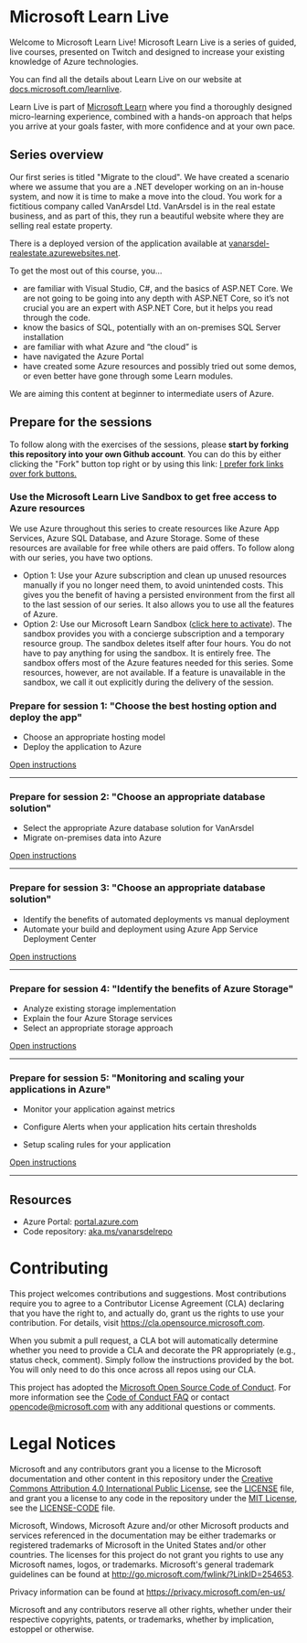 # Microsoft Learn Live

Welcome to Microsoft Learn Live! Microsoft Learn Live is a series of guided, live courses, presented on Twitch and designed to increase your existing knowledge of Azure technologies.

You can find all the details about Learn Live on our website at [docs.microsoft.com/learnlive](https://docs.microsoft.com/learnlive).

Learn Live is part of [Microsoft Learn](https://docs.microsoft.com/learn) where you find a thoroughly designed micro-learning experience, combined with a hands-on approach that helps you arrive at your goals faster, with more confidence and at your own pace. 

## Series overview

Our first series is titled "Migrate to the cloud". We have created a scenario where we assume that you are a .NET developer working on an in-house system, and now it is time to make a move into the cloud. You work for a fictitious company called VanArsdel Ltd. VanArsdel is in the real estate business, and as part of this, they run a beautiful website where they are selling real estate property.

There is a deployed version of the application available at [vanarsdel-realestate.azurewebsites.net](https://vanarsdel-realestate.azurewebsites.net).

To get the most out of this course, you…

- are familiar with Visual Studio, C#, and the basics of ASP.NET Core. We are not going to be going into any depth with ASP.NET Core, so it’s not crucial you are an expert with ASP.NET Core, but it helps you read through the code. 
- know the basics of SQL, potentially with an on-premises SQL Server installation
- are familiar with what Azure and “the cloud” is
- have navigated the Azure Portal 
- have created some Azure resources and possibly tried out some demos, or even better have gone through some Learn modules.

We are aiming this content at beginner to intermediate users of Azure. 

## Prepare for the sessions

To follow along with the exercises of the sessions, please **start by forking this repository into your own Github account**. You can do this by either clicking the "Fork" button top right or by using this link: [I prefer fork links over fork buttons.](https://github.com/MicrosoftDocs/mslearn-live-migrating-to-the-cloud/fork)

### Use the Microsoft Learn Live Sandbox to get free access to Azure resources

We use Azure throughout this series to create resources like Azure App Services, Azure SQL Database, and Azure Storage. Some of these resources are available for free while others are paid offers. To follow along with our series, you have two options.

- Option 1: Use your Azure subscription and clean up unused resources manually if you no longer need them, to avoid unintended costs. This gives you the benefit of having a persisted environment from the first all to the last session of our series. It also allows you to use all the features of Azure.
- Option 2: Use our Microsoft Learn Sandbox ([click here to activate](https://aka.ms/learnlivesandbox)). The sandbox provides you with a concierge subscription and a temporary resource group. The sandbox deletes itself after four hours. You do not have to pay anything for using the sandbox. It is entirely free. The sandbox offers most of the Azure features needed for this series. Some resources, however, are not available. If a feature is unavailable in the sandbox, we call it out explicitly during the delivery of the session. 

### Prepare for session 1: "Choose the best hosting option and deploy the app"

* Choose an appropriate hosting model
* Deploy the application to Azure

[Open instructions](./session1.md)

------

### Prepare for session 2: "Choose an appropriate database solution"

* Select the appropriate Azure database solution for VanArsdel
* Migrate on-premises data into Azure

[Open instructions](./session2.md)

------

### Prepare for session 3: "Choose an appropriate database solution"

* Identify the benefits of automated deployments vs manual deployment
* Automate your build and deployment using Azure App Service Deployment Center

[Open instructions](./session3.md)

------

### Prepare for session 4: "Identify the benefits of Azure Storage"

* Analyze existing storage implementation
* Explain the four Azure Storage services
* Select an appropriate storage approach

[Open instructions](./session4.md)

------

### Prepare for session 5: "Monitoring and scaling your applications in Azure"

* Monitor your application against metrics

* Configure Alerts when your application hits certain thresholds

* Setup scaling rules for your application

[Open instructions](./session5.md)

------

## Resources

* Azure Portal: [portal.azure.com](https://portal.azure.com)
* Code repository: [aka.ms/vanarsdelrepo](https://aka.ms/vanarsdelrepo)

# Contributing

This project welcomes contributions and suggestions. Most contributions require you to agree to a Contributor License Agreement (CLA) declaring that you have the right to, and actually do, grant us the rights to use your contribution. For details, visit https://cla.opensource.microsoft.com.

When you submit a pull request, a CLA bot will automatically determine whether you need to provide a CLA and decorate the PR appropriately (e.g., status check, comment). Simply follow the instructions provided by the bot. You will only need to do this once across all repos using our CLA.

This project has adopted the [Microsoft Open Source Code of Conduct](https://opensource.microsoft.com/codeofconduct/). For more information see the [Code of Conduct FAQ](https://opensource.microsoft.com/codeofconduct/faq/) or contact [opencode@microsoft.com](mailto:opencode@microsoft.com) with any additional questions or comments.

# Legal Notices

Microsoft and any contributors grant you a license to the Microsoft documentation and other content in this repository under the [Creative Commons Attribution 4.0 International Public License](https://creativecommons.org/licenses/by/4.0/legalcode), see the [LICENSE](LICENSE) file, and grant you a license to any code in the repository under the [MIT License](https://opensource.org/licenses/MIT), see the [LICENSE-CODE](LICENSE-CODE) file.

Microsoft, Windows, Microsoft Azure and/or other Microsoft products and services referenced in the documentation may be either trademarks or registered trademarks of Microsoft in the United States and/or other countries. The licenses for this project do not grant you rights to use any Microsoft names, logos, or trademarks. Microsoft's general trademark guidelines can be found at http://go.microsoft.com/fwlink/?LinkID=254653.

Privacy information can be found at https://privacy.microsoft.com/en-us/

Microsoft and any contributors reserve all other rights, whether under their respective copyrights, patents, or trademarks, whether by implication, estoppel or otherwise.